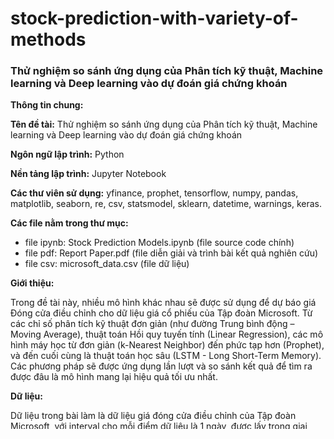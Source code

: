 # stock-prediction-with-variety-of-methods
### Thử nghiệm so sánh ứng dụng của Phân tích kỹ thuật, Machine learning và Deep learning vào dự đoán giá chứng khoán
**Thông tin chung:**

**Tên đề tài:** Thử nghiệm so sánh ứng dụng của Phân tích kỹ thuật, Machine learning và Deep learning vào dự đoán giá chứng khoán

**Ngôn ngữ lập trình:** Python

**Nền tảng lập trình:** Jupyter Notebook

**Các thư viên sử dụng:** yfinance, prophet, tensorflow, numpy, pandas, matplotlib, seaborn, re, csv, statsmodel, sklearn, datetime, warnings, keras.

**Các file nằm trong thư mục:**
+ file ipynb: Stock Prediction Models.ipynb (file source code chính)
+ file pdf: Report Paper.pdf (file diễn giải và trình bài kết quả nghiên cứu)
+ file csv: microsoft_data.csv (file dữ liệu)

**Giới thiệu:**

Trong đề tài này, nhiều mô hình khác nhau sẽ được sử dụng để dự báo giá Đóng cửa điều chỉnh cho dữ liệu giá cổ phiếu của Tập đoàn Microsoft. Từ các chỉ số phân tích kỹ thuật đơn giản
(như đường Trung bình động – Moving Average), thuật toán Hồi quy tuyến tính (Linear Regression), các mô hình máy học từ đơn giản (k-Nearest Neighbor) đến phức tạp hơn (Prophet),
và đến cuối cùng là thuật toán học sâu (LSTM - Long Short-Term Memory). Các phương pháp sẽ được ứng dụng lần lượt và so sánh kết quả để tìm ra được đâu là mô hình mang lại hiệu quả
tối ưu nhất.

**Dữ liệu:**

Dữ liệu trong bài làm là dữ liệu giá đóng cửa điều chỉnh của Tập đoàn Microsoft, với interval cho mỗi điểm dữ liệu là 1 ngày, được lấy trong giai đoạn từ ngày 01/01/2010 đến ngày
10/01/2023 (là thời điểm mới nhất). Dữ liệu được lấy trực tiếp từ Yahoo Finance thông qua API của yfinance.

*Các mô hình trong bài làm có thể được áp dụng đối với bất kỳ dữ liệu cổ phiếu nào được niêm yết công khai.*
